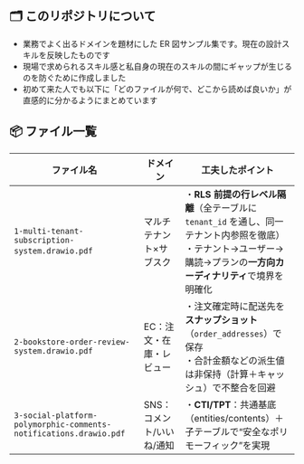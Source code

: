## 🗂️ このリポジトリについて

- 業務でよく出るドメインを題材にした ER 図サンプル集です。現在の設計スキルを反映したものです
- 現場で求められるスキル感と私自身の現在のスキルの間にギャップが生じるのを防ぐために作成しました
- 初めて来た人でも以下に「どのファイルが何で、どこから読めば良いか」が直感的に分かるようにまとめています

## 📦 ファイル一覧
| ファイル名 | ドメイン | 工夫したポイント |
| ----------------------------------------------------------------- | --------------- | --------------------------------------------------------------------------------------------------------------------------------------------------------------------------------------------------------- |
| `1-multi-tenant-subscription-system.drawio.pdf`　| マルチテナント×サブスク | ・**RLS 前提の行レベル隔離**（全テーブルに `tenant_id` を通し、同一テナント内参照を徹底）<br>・テナント→ユーザー→購読→プランの**一方向カーディナリティ**で境界を明確化 |
| `2-bookstore-order-review-system.drawio.pdf` | EC：注文・在庫・レビュー | ・注文確定時に配送先を**スナップショット**（`order_addresses`）で保存<br>・合計金額などの派生値は非保持（計算＋キャッシュ）で不整合を回避 |
| `3-social-platform-polymorphic-comments-notifications.drawio.pdf` | SNS：コメント/いいね/通知 | ・**CTI/TPT**：共通基底（entities/contents）＋子テーブルで“安全なポリモーフィック”を実現|
